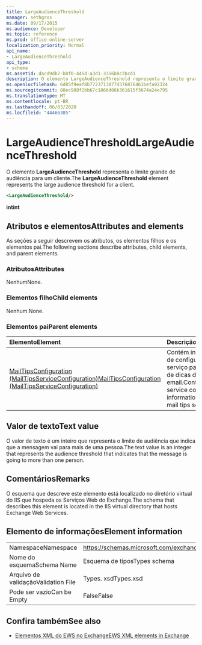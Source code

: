```yaml
---
title: LargeAudienceThreshold
manager: sethgros
ms.date: 09/17/2015
ms.audience: Developer
ms.topic: reference
ms.prod: office-online-server
localization_priority: Normal
api_name:
- LargeAudienceThreshold
api_type:
- schema
ms.assetid: dacd9db7-b8f0-445d-a3d1-3356b8c2bcd1
description: O elemento LargeAudienceThreshold representa o limite grande de audiência para um cliente.
ms.openlocfilehash: 6d85f9eaf8b7723713877d376876461befa92324
ms.sourcegitcommit: 88ec988f2bb67c1866d06b361615f3674a24e795
ms.translationtype: MT
ms.contentlocale: pt-BR
ms.lasthandoff: 06/03/2020
ms.locfileid: "44466385"
---
```

# <a name="largeaudiencethreshold"></a><span data-ttu-id="e9674-103">LargeAudienceThreshold</span><span class="sxs-lookup"><span data-stu-id="e9674-103">LargeAudienceThreshold</span></span>

<span data-ttu-id="e9674-104">O elemento **LargeAudienceThreshold** representa o limite grande de audiência para um cliente.</span><span class="sxs-lookup"><span data-stu-id="e9674-104">The **LargeAudienceThreshold** element represents the large audience threshold for a client.</span></span> 
  
```XML
<LargeAudienceThreshold/>
```

 <span data-ttu-id="e9674-105">**int**</span><span class="sxs-lookup"><span data-stu-id="e9674-105">**int**</span></span>
## <a name="attributes-and-elements"></a><span data-ttu-id="e9674-106">Atributos e elementos</span><span class="sxs-lookup"><span data-stu-id="e9674-106">Attributes and elements</span></span>

<span data-ttu-id="e9674-107">As seções a seguir descrevem os atributos, os elementos filhos e os elementos pai.</span><span class="sxs-lookup"><span data-stu-id="e9674-107">The following sections describe attributes, child elements, and parent elements.</span></span>
  
### <a name="attributes"></a><span data-ttu-id="e9674-108">Atributos</span><span class="sxs-lookup"><span data-stu-id="e9674-108">Attributes</span></span>

<span data-ttu-id="e9674-109">Nenhum</span><span class="sxs-lookup"><span data-stu-id="e9674-109">None.</span></span>
  
### <a name="child-elements"></a><span data-ttu-id="e9674-110">Elementos filho</span><span class="sxs-lookup"><span data-stu-id="e9674-110">Child elements</span></span>

<span data-ttu-id="e9674-111">Nenhum.</span><span class="sxs-lookup"><span data-stu-id="e9674-111">None.</span></span>
  
### <a name="parent-elements"></a><span data-ttu-id="e9674-112">Elementos pai</span><span class="sxs-lookup"><span data-stu-id="e9674-112">Parent elements</span></span>

|<span data-ttu-id="e9674-113">**Elemento**</span><span class="sxs-lookup"><span data-stu-id="e9674-113">**Element**</span></span>|<span data-ttu-id="e9674-114">**Descrição**</span><span class="sxs-lookup"><span data-stu-id="e9674-114">**Description**</span></span>|
|:-----|:-----|
|[<span data-ttu-id="e9674-115">MailTipsConfiguration (MailTipsServiceConfiguration)</span><span class="sxs-lookup"><span data-stu-id="e9674-115">MailTipsConfiguration (MailTipsServiceConfiguration)</span></span>](mailtipsconfiguration-mailtipsserviceconfiguration.md) <br/> |<span data-ttu-id="e9674-116">Contém informações de configuração de serviço para o serviço de dicas de email.</span><span class="sxs-lookup"><span data-stu-id="e9674-116">Contains service configuration information for the mail tips service.</span></span>  <br/> |
   
## <a name="text-value"></a><span data-ttu-id="e9674-117">Valor de texto</span><span class="sxs-lookup"><span data-stu-id="e9674-117">Text value</span></span>

<span data-ttu-id="e9674-118">O valor de texto é um inteiro que representa o limite de audiência que indica que a mensagem vai para mais de uma pessoa.</span><span class="sxs-lookup"><span data-stu-id="e9674-118">The text value is an integer that represents the audience threshold that indicates that the message is going to more than one person.</span></span>
  
## <a name="remarks"></a><span data-ttu-id="e9674-119">Comentários</span><span class="sxs-lookup"><span data-stu-id="e9674-119">Remarks</span></span>

<span data-ttu-id="e9674-120">O esquema que descreve este elemento está localizado no diretório virtual do IIS que hospeda os Serviços Web do Exchange.</span><span class="sxs-lookup"><span data-stu-id="e9674-120">The schema that describes this element is located in the IIS virtual directory that hosts Exchange Web Services.</span></span>
  
## <a name="element-information"></a><span data-ttu-id="e9674-121">Elemento de informações</span><span class="sxs-lookup"><span data-stu-id="e9674-121">Element information</span></span>

|||
|:-----|:-----|
|<span data-ttu-id="e9674-122">Namespace</span><span class="sxs-lookup"><span data-stu-id="e9674-122">Namespace</span></span>  <br/> |https://schemas.microsoft.com/exchange/services/2006/types  <br/> |
|<span data-ttu-id="e9674-123">Nome do esquema</span><span class="sxs-lookup"><span data-stu-id="e9674-123">Schema Name</span></span>  <br/> |<span data-ttu-id="e9674-124">Esquema de tipos</span><span class="sxs-lookup"><span data-stu-id="e9674-124">Types schema</span></span>  <br/> |
|<span data-ttu-id="e9674-125">Arquivo de validação</span><span class="sxs-lookup"><span data-stu-id="e9674-125">Validation File</span></span>  <br/> |<span data-ttu-id="e9674-126">Types. xsd</span><span class="sxs-lookup"><span data-stu-id="e9674-126">Types.xsd</span></span>  <br/> |
|<span data-ttu-id="e9674-127">Pode ser vazio</span><span class="sxs-lookup"><span data-stu-id="e9674-127">Can be Empty</span></span>  <br/> |<span data-ttu-id="e9674-128">False</span><span class="sxs-lookup"><span data-stu-id="e9674-128">False</span></span>  <br/> |
   
## <a name="see-also"></a><span data-ttu-id="e9674-129">Confira também</span><span class="sxs-lookup"><span data-stu-id="e9674-129">See also</span></span>



- [<span data-ttu-id="e9674-130">Elementos XML do EWS no Exchange</span><span class="sxs-lookup"><span data-stu-id="e9674-130">EWS XML elements in Exchange</span></span>](ews-xml-elements-in-exchange.md)

